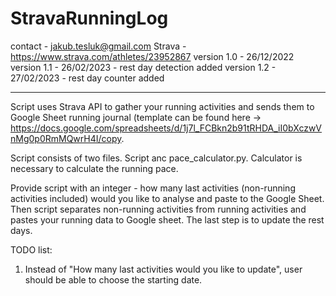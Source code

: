 # StravaRunningLog

contact - jakub.tesluk@gmail.com
Strava - https://www.strava.com/athletes/23952867
version 1.0 - 26/12/2022
version 1.1 - 26/02/2023 - rest day detection added
version 1.2 - 27/02/2023 - rest day counter added
________________________
Script uses Strava API to gather your running activities and sends them to Google Sheet running journal (template can
be found here -> https://docs.google.com/spreadsheets/d/1j7l_FCBkn2b91tRHDA_iI0bXczwVnMg0p0RmMQwrH4I/copy.

Script consists of two files. Script anc pace_calculator.py. Calculator is necessary to calculate the running pace.

Provide script with an integer - how many last activities (non-running activities included) would you like to analyse
and paste to the Google Sheet. Then script separates non-running activities from running activities and pastes your
running data to Google sheet. The last step is to update the rest days.

TODO list:
1. Instead of "How many last activities would you like to update", user should be able to choose the starting date.
